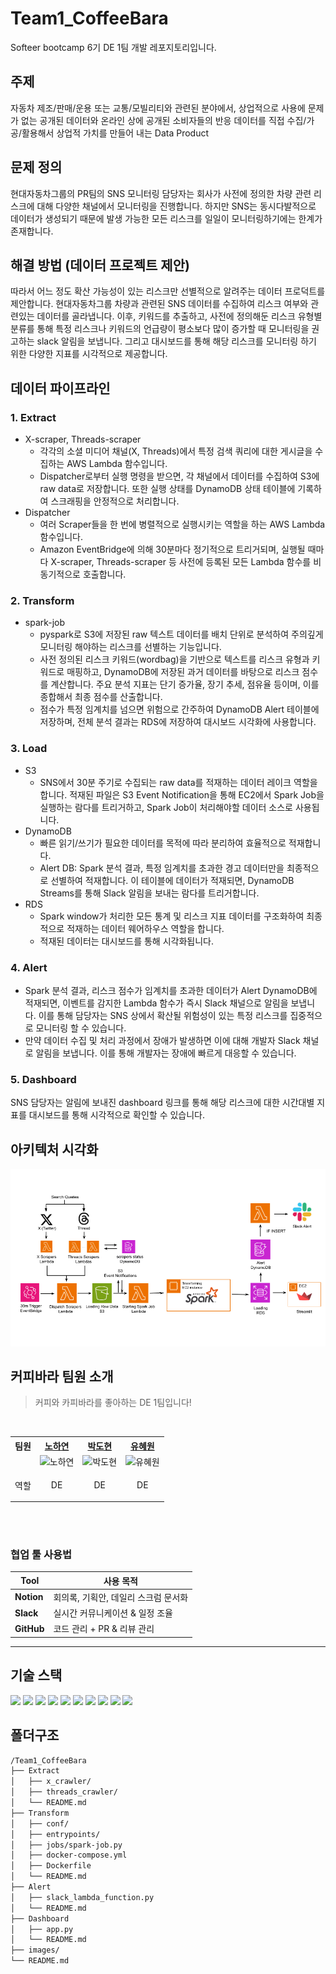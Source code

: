 # Team1_CoffeeBara
Softeer bootcamp 6기 DE 1팀 개발 레포지토리입니다.
## 주제
자동차 제조/판매/운용 또는 교통/모빌리티와 관련된 분야에서, 상업적으로 사용에 문제가 없는 공개된 데이터와 온라인 상에 공개된 소비자들의 반응 데이터를 직접 수집/가공/활용해서 상업적 가치를 만들어 내는 Data Product
## 문제 정의
현대자동차그룹의 PR팀의 SNS 모니터링 담당자는 회사가 사전에 정의한 차량 관련 리스크에 대해 다양한 채널에서 모니터링을 진행합니다. 하지만 SNS는 동시다발적으로 데이터가 생성되기 때문에 발생 가능한 모든 리스크를 일일이 모니터링하기에는 한계가 존재합니다.
## 해결 방법 (데이터 프로젝트 제안)
따라서 어느 정도 확산 가능성이 있는 리스크만 선별적으로 알려주는 데이터 프로덕트를 제안합니다. 현대자동차그룹 차량과 관련된 SNS 데이터를 수집하여 리스크 여부와 관련있는 데이터를 골라냅니다. 이후, 키워드를 추출하고, 사전에 정의해둔 리스크 유형별 분류를 통해 특정 리스크나 키워드의 언급량이 평소보다 많이 증가할 때 모니터링을 권고하는 slack 알림을 보냅니다. 그리고 대시보드를 통해 해당 리스크를 모니터링 하기 위한 다양한 지표를 시각적으로 제공합니다.
## 데이터 파이프라인
### 1. Extract
- X-scraper, Threads-scraper
    - 각각의 소셜 미디어 채널(X, Threads)에서 특정 검색 쿼리에 대한 게시글을 수집하는 AWS Lambda 함수입니다.
    - Dispatcher로부터 실행 명령을 받으면, 각 채널에서 데이터를 수집하여 S3에 raw data로 저장합니다. 또한 실행 상태를 DynamoDB 상태 테이블에 기록하여 스크래핑을 안정적으로 처리합니다.
- Dispatcher
    - 여러 Scraper들을 한 번에 병렬적으로 실행시키는 역할을 하는 AWS Lambda 함수입니다.
    - Amazon EventBridge에 의해 30분마다 정기적으로 트리거되며, 실행될 때마다 X-scraper, Threads-scraper 등 사전에 등록된 모든 Lambda 함수를 비동기적으로 호출합니다.
### 2. Transform
- spark-job
    - pyspark로 S3에 저장된 raw 텍스트 데이터를 배치 단위로 분석하여 주의깊게 모니터링 해야하는 리스크를 선별하는 기능입니다.
    - 사전 정의된 리스크 키워드(wordbag)을 기반으로 텍스트를 리스크 유형과 키워드로 매핑하고, DynamoDB에 저장된 과거 데이터를 바탕으로 리스크 점수를 계산합니다. 주요 분석 지표는 단기 증가율, 장기 추세, 점유율 등이며, 이를 종합해서 최종 점수를 산출합니다.
    - 점수가 특정 임계치를 넘으면 위험으로 간주하여 DynamoDB Alert 테이블에 저장하며, 전체 분석 결과는 RDS에 저장하여 대시보드 시각화에 사용합니다.
### 3. Load
- S3
    - SNS에서 30분 주기로 수집되는 raw data를 적재하는 데이터 레이크 역할을 합니다. 적재된 파일은 S3 Event Notification을 통해 EC2에서 Spark Job을 실행하는 람다를 트리거하고, Spark Job이 처리해야할 데이터 소스로 사용됩니다.
- DynamoDB
    - 빠른 읽기/쓰기가 필요한 데이터를 목적에 따라 분리하여 효율적으로 적재합니다.
    - Alert DB: Spark 분석 결과, 특정 임계치를 초과한 경고 데이터만을 최종적으로 선별하여 적재합니다. 이 테이블에 데이터가 적재되면, DynamoDB Streams를 통해 Slack 알림을 보내는 람다를 트리거합니다.
- RDS
    - Spark window가 처리한 모든 통계 및 리스크 지표 데이터를 구조화하여 최종적으로 적재하는 데이터 웨어하우스 역할을 합니다.
    - 적재된 데이터는 대시보드를 통해 시각화됩니다.
### 4. Alert
- Spark 분석 결과, 리스크 점수가 임계치를 초과한 데이터가 Alert DynamoDB에 적재되면, 이벤트를 감지한 Lambda 함수가 즉시 Slack 채널으로 알림을 보냅니다. 이를 통해 담당자는 SNS 상에서 확산될 위험성이 있는 특정 리스크를 집중적으로 모니터링 할 수 있습니다.
- 만약 데이터 수집 및 처리 과정에서 장애가 발생하면 이에 대해 개발자 Slack 채널로 알림을 보냅니다. 이를 통해 개발자는 장애에 빠르게 대응할 수 있습니다.
### 5. Dashboard
SNS 담당자는 알림에 보내진 dashboard 링크를 통해 해당 리스크에 대한 시간대별 지표를 대시보드를 통해 시각적으로 확인할 수 있습니다.
## 아키텍처 시각화
![프로젝트 아키텍처](./images/softeer-6th-de-team1-architecture.png)

## 커피바라 팀원 소개
> 커피와 카피바라를 좋아하는 DE 1팀입니다!
<br/>
<div align="center">
<table>
<th>팀원</th>
    <th><a href="https://github.com/nohhha">노하연</a></th>
    <th><a href="https://github.com/ManRaccoon">박도현</a></th>
    <th><a href="https://github.com/mariahwy">유혜원</a></th>
    <tr>
    <td>  </td>
        <td>
        <img width="160" height="160" alt="노하연" src="https://github.com/user-attachments/assets/5882e407-2c85-4d22-9e36-16eb89b940fa" />
      </td>
        <td>
        <img width="160" height="160" alt="박도현" src="https://github.com/user-attachments/assets/d92155e2-7976-4cf0-b0c9-3e833aa94b9d" />
     </td>
      <td>
        <img width="160" height="160" alt="유혜원" src="https://github.com/user-attachments/assets/d07c2440-5249-4ada-bb52-0bed83408455" />
      </td>
    </tr>
    <tr>
    <td> 역할 </td>
    <td>
        <p align="center">DE</p>
    </td>
    <td>
        <p align="center">DE</p>
    </td>
    <td>
        <p align="center">DE</p>
    </td>
    </tr>
  </table>
</div>
<br />
<br />

### 협업 툴 사용법
| Tool | 사용 목적 |
|------|-----------|
| **Notion** | 회의록, 기획안, 데일리 스크럼 문서화 |
| **Slack** | 실시간 커뮤니케이션 & 일정 조율 |
| **GitHub** | 코드 관리 + PR & 리뷰 관리 |
---
## 기술 스택
<div align="left">
  <!-- Cloud & Infrastructure -->
  <img src="https://img.shields.io/badge/AWS%20EC2-FF9900?style=for-the-badge&logo=amazonec2&logoColor=white"/>
  <img src="https://img.shields.io/badge/AWS%20Lambda-FF9900?style=for-the-badge&logo=awslambda&logoColor=white"/>
  <img src="https://img.shields.io/badge/AWS%20DynamoDB-4053D6?style=for-the-badge&logo=amazondynamodb&logoColor=white"/>
  <img src="https://img.shields.io/badge/AWS%20S3-569A31?style=for-the-badge&logo=amazons3&logoColor=white"/>
  <img src="https://img.shields.io/badge/AWS%20RDS%20(Postgres)-527FFF?style=for-the-badge&logo=amazonrds&logoColor=white"/>
  <img src="https://img.shields.io/badge/AWS%20EventBridge-FF4F8B?style=for-the-badge&logo=amazoneventbridge&logoColor=white"/>
  <!-- Data & Processing -->
  <img src="https://img.shields.io/badge/Apache%20Spark-E25A1C?style=for-the-badge&logo=apachespark&logoColor=white"/>
  <!-- DevOps & Tools -->
  <img src="https://img.shields.io/badge/Docker-2496ED?style=for-the-badge&logo=docker&logoColor=white"/>
  <!-- Application & Frontend -->
  <img src="https://img.shields.io/badge/Streamlit-FF4B4B?style=for-the-badge&logo=streamlit&logoColor=white"/>
  <!-- Language -->
  <img src="https://img.shields.io/badge/Python-3776AB?style=for-the-badge&logo=python&logoColor=white"/>
</div>

## 폴더구조
```md
/Team1_CoffeeBara
├── Extract
│   ├── x_crawler/
│   ├── threads_crawler/
│   └── README.md
├── Transform
│   ├── conf/
│   ├── entrypoints/
│   ├── jobs/spark-job.py
│   ├── docker-compose.yml
│   ├── Dockerfile
│   └── README.md
├── Alert
│   ├── slack_lambda_function.py
│   └── README.md
├── Dashboard
│   ├── app.py
│   └── README.md
├── images/
└── README.md
```